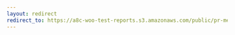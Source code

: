 ```yaml
---
layout: redirect
redirect_to: https://a8c-woo-test-reports.s3.amazonaws.com/public/pr-merge/44479/e2e/index.html
---
```

